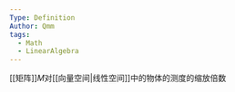 ```yaml
---
Type: Definition
Author: Qmm
tags:
  - Math
  - LinearAlgebra
---
```

[[矩阵]]$M$对[[向量空间|线性空间]]中的物体的测度的缩放倍数